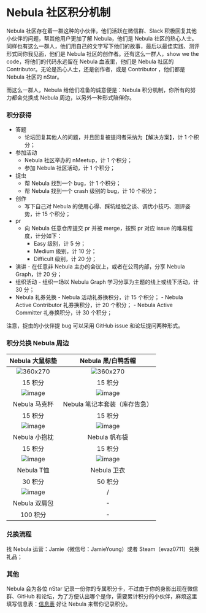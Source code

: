 # Nebula 社区积分机制

Nebula 社区存在着一群这种的小伙伴，他们活跃在微信群、Slack 积极回复其他小伙伴的问题，帮其他用户更加了解 Nebula，他们是 Nebula 社区的热心人士。同样也有这么一群人，他们用自己的文字写下他们的故事，最后以最佳实践、测评形式同你我见面，他们是 Nebula 社区的创作者。还有这么一群人，show we the code，将他们的代码永远留在 Nebula 血液里，他们是 Nebula 社区的 Contributor。无论是热心人士，还是创作者，或是 Contributor ，他们都是 Nebula 社区的 nStar。

而这么一群人，Nebula 给他们准备的诚意便是：Nebula 积分机制，你所有的努力都会兑换成 Nebula 周边，以另外一种形式陪伴你。

### 积分获得

- 答题
    - 论坛回复其他人的问题，并且回复被提问者采纳为【解决方案】，计 1 个积分；
- 参加活动
    - Nebula 社区举办的 nMeetup，计 1 个积分；
    - 参加  Nebula 社区活动，计 1 个积分；
- 捉虫
    - 帮 Nebula 找到一个 bug，计 1 个积分；
    - 帮 Nebula 找到一个 crash 级别的 bug，计 10 个积分；
- 创作
    - 写下自己对 Nebula 的使用心得、踩坑经验之谈、调优小技巧、测评姿势，计 15 个积分；
- pr
    - 向 Nebula 任意仓库提交 pr 并被 merge，按照 pr 对应 issue 的难易程度，计分如下：
        - Easy 级别，计 5 分；
        - Medium 级别，计 10 分；
        - Difficult 级别，计 20 分；
- 演讲
        - 在任意非 Nebula 主办的会议上，或者在公司内部，分享 Nebula Graph，计 20 分；
- 组织活动
        - 组织一场以 Nebula Graph 学习分享为主题的线上或线下活动，计 30 分；
- Nebula 礼券兑换
        - Nebula 活动礼券换积分，计 15 个积分；
        - Nebula Active Contributor 礼券换积分，计 20 个积分；
        - Nebula Active Committer 礼券换积分，计 30 个积分；


注意，捉虫的小伙伴提 bug 可以采用 GitHub issue 和论坛提问两种形式。

### 积分兑换 Nebula 周边

|Nebula 大鼠标垫| Nebula 黑/白鸭舌帽|
|:-:|:-:|
|![360x270](https://user-images.githubusercontent.com/38887077/129014361-277c8cf9-aa36-424f-b728-a130f6a9fa43.png)|![360x270](https://user-images.githubusercontent.com/38887077/129014390-830ea22c-5585-426c-aa83-2cec55ac14d2.png)|
|15 积分|15 积分|
|![image](https://user-images.githubusercontent.com/38887077/129014413-d9380c7a-dcad-47ab-9453-252cd2ca06d9.png)|![image](https://user-images.githubusercontent.com/38887077/129014445-966c1426-04f6-4ba1-98c4-7ec3aed07f04.png)|
|Nebula 马克杯|	Nebula 笔记本套装（库存告急）|
|15 积分|	15 积分|
|![image](https://user-images.githubusercontent.com/38887077/129014462-37d61b9b-2e39-4b00-906d-301edf8c4848.png)|![image](https://user-images.githubusercontent.com/38887077/129014520-6fc6974b-502d-47c9-b017-eaededcba79a.png)|
|Nebula 小抱枕	|Nebula 帆布袋|
|15 积分|	15 积分|
|![image](https://user-images.githubusercontent.com/38887077/129014555-1437ec5e-f63c-449b-98d5-38e26c6aa9dd.png)|![image](https://user-images.githubusercontent.com/38887077/129014597-0de1ee2f-cc26-4915-9b1c-0b2aece9640d.png)|
|Nebula T恤|Nebula 卫衣|
|30 积分|	50 积分|
|![image](https://user-images.githubusercontent.com/38887077/129014638-76b43c01-5b10-4be7-a473-5b0fa001d3de.png)|/|
|Nebula 双肩包	|-|
|100 积分| -|


### 兑换流程

找 Nebula 运营：Jamie（微信号：JamieYoung）或者 Steam（evaz0711）兑换礼品；

### 其他

Nebula 会为各位 nStar 记录一份你的专属积分卡，不过由于你的身影出现在微信群、GitHub 和论坛，为了方便认出哪个是你，需要累计积分的小伙伴，麻烦这里填写信息表：[信息表](https://wj.qq.com/s2/8358004/dcb0/)  好让 Nebula 来帮你记录积分。



